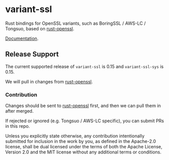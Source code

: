 # variant-ssl

Rust bindings for OpenSSL variants, such as BoringSSL / AWS-LC / Tongsuo,
based on [rust-openssl](https://github.com/sfackler/rust-openssl).

[Documentation](https://docs.rs/variant-ssl).

## Release Support

The current supported release of `variant-ssl` is 0.15 and `variant-ssl-sys` is 0.15.

We will pull in changes from [rust-openssl](https://github.com/sfacker/rust-openssl).

### Contribution

Changes should be sent to [rust-openssl](https://github.com/sfacker/rust-openssl) first,
and then we can pull them in after merged.

If rejected or ignored (e.g. Tongsuo / AWS-LC specific), you can submit PRs in this repo.

Unless you explicitly state otherwise, any contribution intentionally
submitted for inclusion in the work by you, as defined in the Apache-2.0
license, shall be dual licensed under the terms of both the Apache License,
Version 2.0 and the MIT license without any additional terms or conditions.
